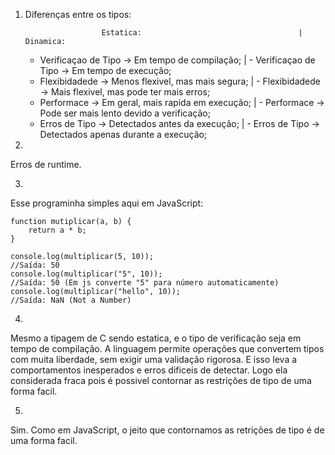 1.  
    Diferenças entre os tipos:

                        Estatica:                                   |       Dinamica:
    - Verificaçao de Tipo -> Em tempo de compilação;                |       - Verificaçao de Tipo -> Em tempo de execução;
    - Flexibidadede -> Menos flexivel, mas mais segura;             |       - Flexibidadede -> Mais flexivel, mas pode ter mais erros;
    - Performace -> Em geral, mais rapida em execução;              |       - Performace -> Pode ser mais lento devido a verificação;
    - Erros de Tipo -> Detectados antes da execução;                |       - Erros de Tipo -> Detectados apenas durante a execução;

2. 
Erros de runtime.

3.
Esse programinha simples aqui em JavaScript:

    function mutiplicar(a, b) {
        return a * b;
    }

    console.log(multiplicar(5, 10));                                //Saída: 50
    console.log(multiplicar("5", 10));                              //Saída: 50 (Em js converte "5" para número automaticamente)
    console.log(multiplicar("hello", 10));                          //Saída: NaN (Not a Number)

4.
Mesmo a tipagem de C sendo estatica, e o tipo de verificação seja em tempo de compilação. A linguagem
permite operações que convertem tipos com muita liberdade, sem exigir uma validação rigorosa. E isso leva
a comportamentos inesperados e erros dificeis de detectar. Logo ela considerada fraca pois é possivel 
contornar as restrições de tipo de uma forma facil.

5.
Sim. Como em JavaScript, o jeito que contornamos as retrições de tipo é de uma forma facil.